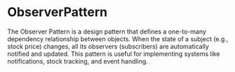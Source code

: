# ObserverPattern
The Observer Pattern is a design pattern that defines a one-to-many dependency relationship between objects. When the state of a subject (e.g., stock price) changes, all its observers (subscribers) are automatically notified and updated. This pattern is useful for implementing systems like notifications, stock tracking, and event handling.
